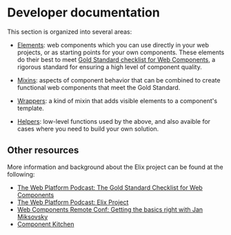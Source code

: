 # Developer documentation

This section is organized into several areas:

* [Elements](/documentation/elements): web components which you can use directly
  in your web projects, or as starting points for your own components. These
  elements do their best to meet [Gold Standard checklist for Web
  Components](https://github.com/webcomponents/gold-standard/wiki), a rigorous
  standard for ensuring a high level of component quality.

* [Mixins](/documentation/mixins): aspects of component behavior that can be
  combined to create functional web components that meet the Gold Standard.

* [Wrappers](/documentation/wrappers): a kind of mixin that adds visible
  elements to a component's template.

* [Helpers](/documentation/helpers): low-level functions used by the above, and
  also avaible for cases where you need to build your own solution.

## Other resources

More information and background about the Elix project can be found at the 
following:

* [The Web Platform Podcast: The Gold Standard Checklist for Web Components](http://thewebplatformpodcast.com/126-gold-standard-checklist-for-web-components)
* [The Web Platform Podcast: Elix Project](http://thewebplatformpodcast.com/129-elix-project)
* [Web Components Remote Conf: Getting the basics right with Jan Miksovsky](https://youtu.be/3Xq0IrFbZGg)
* [Component Kitchen](https://component.kitchen)